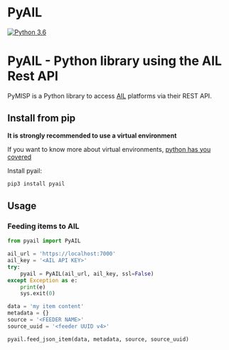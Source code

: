 PyAIL
======

[![Python 3.6](https://img.shields.io/badge/python-3.6+-blue.svg)](https://www.python.org/downloads/release/python-360/)

# PyAIL - Python library using the AIL Rest API

PyMISP is a Python library to access [AIL](https://github.com/ail-project/ail-framework) platforms via their REST API.

## Install from pip

**It is strongly recommended to use a virtual environment**

If you want to know more about virtual environments, [python has you covered](https://docs.python.org/3/tutorial/venv.html)

Install pyail:
```bash
pip3 install pyail
```

## Usage

### Feeding items to AIL

```python
from pyail import PyAIL

ail_url = 'https://localhost:7000'
ail_key = '<AIL API KEY>'
try:
    pyail = PyAIL(ail_url, ail_key, ssl=False)
except Exception as e:
    print(e)
    sys.exit(0)

data = 'my item content'
metadata = {}
source = '<FEEDER NAME>'
source_uuid = '<feeder UUID v4>'

pyail.feed_json_item(data, metadata, source, source_uuid)
```
